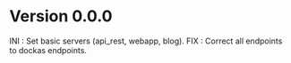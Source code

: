 # Version 0.0.0
INI : Set basic servers (api_rest, webapp, blog).
FIX : Correct all endpoints to dockas endpoints.